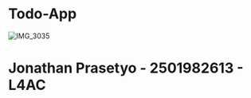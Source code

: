 # Todo-App
![IMG_3035](https://user-images.githubusercontent.com/91464711/224361632-c009c630-893f-4cd1-a60d-e017d59eb242.jpeg)


# Jonathan Prasetyo - 2501982613 - L4AC
